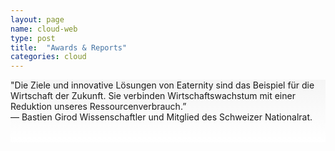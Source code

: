 ```yaml
---
layout: page
name: cloud-web
type: post
title:  "Awards & Reports"
categories: cloud
---
```



<div style="background: -webkit-linear-gradient(90deg, rgb(255, 255, 255) 0%, rgb(245, 245, 245) 100%) rgb(222, 222, 222);">
	<div class="container">
		<div class="row" style="height:100px">
			<div class="col-md-1"></div>
			<div class="col-md-10">
				<p>"Die Ziele und innovative Lösungen von Eaternity sind das Beispiel für die Wirtschaft der Zukunft. Sie verbinden Wirtschaftswachstum mit einer Reduktion unseres Ressourcenverbrauch.”<br> — Bastien Girod Wissenschaftler und Mitglied des Schweizer Nationalrat.</p>
			</div>
			<div class="col-md-1"></div>
		</div>
	</div>
</div>	
